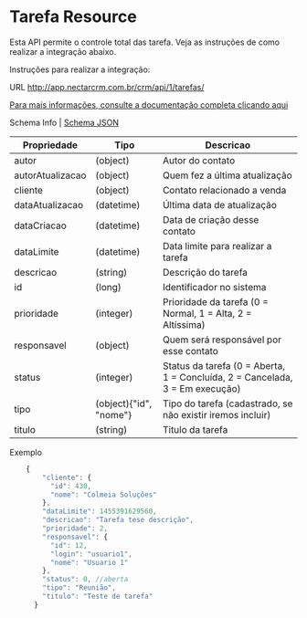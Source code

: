 # Tarefa Resource

Esta API permite o controle total das tarefa. Veja as instruções de como realizar a integração abaixo.

Instruções para realizar a integração:

URL
http://app.nectarcrm.com.br/crm/api/1/tarefas/

[Para mais informações, consulte a documentação completa clicando aqui](http://docs.nectarcrm.apiary.io)

Schema Info | [Schema JSON](schema.json)

Propriedade | Tipo | Descricao
------------ | ------------- | -------------
autor | (object) | Autor do contato
autorAtualizacao | (object) | Quem fez a última atualização
cliente | (object) | Contato relacionado a venda
dataAtualizacao | (datetime) | Última data de atualização
dataCriacao | (datetime) | Data de criação desse contato
dataLimite | (datetime) | Data limite para realizar a tarefa
descricao | (string) | Descrição do tarefa
id | (long) | Identificador no sistema
prioridade | (integer) | Prioridade da tarefa (0 = Normal, 1 = Alta, 2 = Altíssima)
responsavel | (object) | Quem será responsável por esse contato
status | (integer) | Status da tarefa (0 = Aberta, 1 = Concluída, 2 = Cancelada, 3 = Em execução)
tipo | (object){"id", "nome"} | Tipo do tarefa (cadastrado, se não existir iremos incluir)
titulo | (string) | Titulo da tarefa

Exemplo
```js
    {
        "cliente": {
          "id": 430,
          "nome": "Colmeia Soluções"
        },
        "dataLimite": 1455391629560,
        "descricao": "Tarefa tese descrição",
        "prioridade": 2,
        "responsavel": {
          "id": 12,
          "login": "usuario1",
          "nome": "Usuario 1"
        },
        "status": 0, //aberta
        "tipo": "Reunião",
        "titulo": "Teste de tarefa"
      }
```